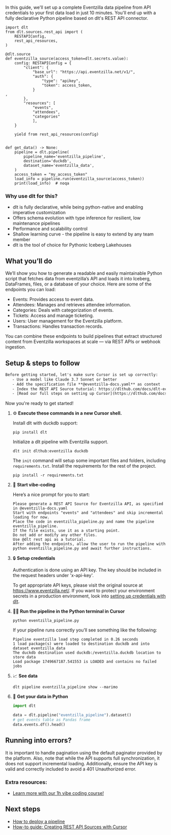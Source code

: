 In this guide, we'll set up a complete Eventzilla data pipeline from API credentials to your first data load in just 10 minutes. You'll end up with a fully declarative Python pipeline based on dlt's REST API connector.

```python-outcome
import dlt
from dlt.sources.rest_api import (
    RESTAPIConfig,
    rest_api_resources,
)

@dlt.source
def eventzilla_source(access_token=dlt.secrets.value):
    config: RESTAPIConfig = {
        "client": {
            "base_url": "https://api.eventzilla.net/v1/",
            "auth": {
                "type": "apikey",
                "token": access_token,
            }
,
        },
        "resources": [
            "events",
            "attendees",
            "categories"
            ],
    }

    yield from rest_api_resources(config)


def get_data() -> None:
    pipeline = dlt.pipeline(
        pipeline_name='eventzilla_pipeline',
        destination='duckdb',
        dataset_name='eventzilla_data', 
    )
    access_token = "my_access_token"
    load_info = pipeline.run(eventzilla_source(access_token))
    print(load_info)  # noqa
```

### Why use dlt for this?

- dlt is fully declarative, while being python-native and enabling imperative customization
- Offers schema evolution with type inference for resilient, low maintenance pipelines
- Performance and scalability control
- Shallow learning curve - the pipeline is easy to extend by any team member
- dlt is the tool of choice for Pythonic Iceberg Lakehouses

## What you’ll do

We’ll show you how to generate a readable and easily maintainable Python script that fetches data from eventzilla’s API and loads it into Iceberg, DataFrames, files, or a database of your choice. Here are some of the endpoints you can load:

- Events: Provides access to event data.
- Attendees: Manages and retrieves attendee information.
- Categories: Deals with categorization of events.
- Tickets: Access and manage ticketing.
- Users: User management for the Eventzilla platform.
- Transactions: Handles transaction records.

You can combine these endpoints to build pipelines that extract structured content from Eventzilla workspaces at scale — via REST APIs or webhook ingestion.

## Setup & steps to follow

```default
Before getting started, let's make sure Cursor is set up correctly:
   - Use a model like Claude 3.7 Sonnet or better
   - Add the specification file **@eventzilla-docs.yaml** as context
   - Index the REST API Source tutorial: https://dlthub.com/docs/dlt-ecosystem/verified-sources/rest_api/ and add it to context as **@dlt rest api**
   - [Read our full steps on setting up Cursor](https://dlthub.com/docs/dlt-ecosystem/llm-tooling/cursor-restapi#23-configuring-cursor-with-documentation)
```

Now you're ready to get started! 

1. ⚙️ **Execute these commands in a new Cursor shell.**
    
    Install dlt with duckdb support:
    ```shell
    pip install dlt
    ```

    Initialize a dlt pipeline with Eventzilla support.
    ```shell
    dlt init dlthub:eventzilla duckdb
    ```

    The `init` command will setup some important files and folders, including `requirements.txt`. Install the requirements for the rest of the project.
    ```shell
    pip install -r requirements.txt
    ```
    
2. 🤠 **Start vibe-coding**
    
    Here’s a nice prompt for you to start: 
    
    ```prompt
    Please generate a REST API Source for Eventzilla API, as specified in @eventzilla-docs.yaml 
    Start with endpoints "events" and "attendees" and skip incremental loading for now. 
    Place the code in eventzilla_pipeline.py and name the pipeline eventzilla_pipeline. 
    If the file exists, use it as a starting point. 
    Do not add or modify any other files. 
    Use @dlt rest api as a tutorial. 
    After adding the endpoints, allow the user to run the pipeline with python eventzilla_pipeline.py and await further instructions.
    ```

    
3. 🔒 **Setup credentials** 
    
    Authentication is done using an API key. The key should be included in the request headers under 'x-api-key'.
    
    To get appropriate API keys, please visit the original source at https://www.eventzilla.net/.
    If you want to protect your environment secrets in a production environment, look into [setting up credentials with dlt](https://dlthub.com/docs/walkthroughs/add_credentials).
    
4. 🏃‍♀️ **Run the pipeline in the Python terminal in Cursor**
    
    ```shell
    python eventzilla_pipeline.py
    ```
    
    If your pipeline runs correctly you’ll see something like the following:
    
    ```shell
    Pipeline eventzilla load step completed in 0.26 seconds
    1 load package(s) were loaded to destination duckdb and into dataset eventzilla_data
    The duckdb destination used duckdb:/eventzilla.duckdb location to store data
    Load package 1749667187.541553 is LOADED and contains no failed jobs
    ```
    
5. 📈 **See data**
    
    ```shell
    dlt pipeline eventzilla_pipeline show --marimo
    ```
    
6. 🐍 **Get your data in Python**
    
    ```python
    import dlt

   data = dlt.pipeline("eventzilla_pipeline").dataset()
   # get events table as Pandas frame
   data.events.df().head()
    ```

## Running into errors?

It is important to handle pagination using the default paginator provided by the platform. Also, note that while the API supports full synchronization, it does not support incremental loading. Additionally, ensure the API key is valid and correctly included to avoid a 401 Unauthorized error.

### Extra resources:

- [Learn more with our 1h vibe coding course!](https://www.youtube.com/watch?v=GGid70rnJuM)

## Next steps

- [How to deploy a pipeline](https://dlthub.com/docs/walkthroughs/deploy-a-pipeline)
- [How-to guide: Creating REST API Sources with Cursor](https://dlthub.com/docs/dlt-ecosystem/llm-tooling/cursor-restapi)